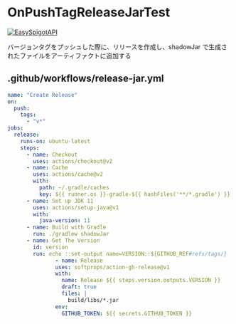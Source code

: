 # OnPushTagReleaseJarTest
[![EasySpigotAPI](https://img.shields.io/badge/EasySpigotAPI-%E2%AC%85-4D4.svg)](https://github.com/sya-ri/EasySpigotAPI)

バージョンタグをプッシュした際に、リリースを作成し、shadowJar で生成されたファイルをアーティファクトに追加する

## .github/workflows/release-jar.yml
```yml
name: "Create Release"
on:
  push:
    tags:
      - "v*"
jobs:
  release:
    runs-on: ubuntu-latest
    steps:
      - name: Checkout
        uses: actions/checkout@v2
      - name: Cache
        uses: actions/cache@v2
        with:
          path: ~/.gradle/caches
          key: ${{ runner.os }}-gradle-${{ hashFiles('**/*.gradle') }}
      - name: Set up JDK 11
        uses: actions/setup-java@v1
        with:
          java-version: 11
      - name: Build with Gradle
        run: ./gradlew shadowJar
      - name: Get The Version
        id: version
        run: echo ::set-output name=VERSION::${GITHUB_REF#refs/tags/}
               - name: Release
               uses: softprops/action-gh-release@v1
               with:
                 name: Release ${{ steps.version.outputs.VERSION }}
                 draft: true
                 files: |
                   build/libs/*.jar
               env:
                 GITHUB_TOKEN: ${{ secrets.GITHUB_TOKEN }}
```
